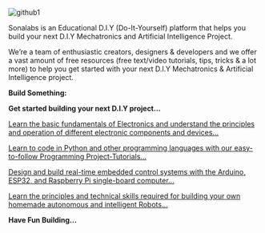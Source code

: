 ![github1](https://github.com/sonalabs/sonalabs/assets/43153743/077154c0-e2da-456a-b27e-5b3b6d68eb1d)

Sonalabs is an Educational D.I.Y (Do-It-Yourself) platform that helps you build your next D.I.Y Mechatronics and Artificial Intelligence Project. 

We’re a team of enthusiastic creators, designers & developers and we offer a vast amount of free resources (free text/video tutorials, tips, tricks & a lot more) to help you get started with your next D.I.Y Mechatronics & Artificial Intelligence project. 


**Build Something:**

**Get started building your next D.I.Y project...**

[Learn the basic fundamentals of Electronics and understand the principles and operation of different electronic components and devices...](https://sonalabs.org/electronics101/) 

[Learn to code in Python and other programming languages with our easy-to-follow Programming Project-Tutorials...](https://sonalabs.org/python-projects/)

[Design and build real-time embedded control systems with the Arduino, ESP32, and Raspberry Pi single-board computer...](https://sonalabs.org/diy-projects/)

[Learn the principles and technical skills required for building your own homemade autonomous and intelligent Robots...](https://sonalabs.org/robotics)


**Have Fun Building…**
